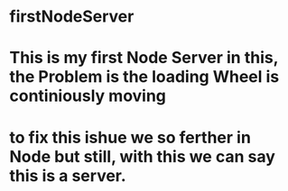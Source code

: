 # firstNodeServer
# This is my first Node Server in this, the Problem is the loading Wheel is continiously moving 
# to fix this ishue we so ferther in Node but still, with this we can say this is a server.
